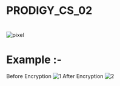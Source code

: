 # PRODIGY_CS_02
#
![pixel](https://github.com/Souvik65/PRODIGY_CS_02/assets/97207393/b3aacf95-70ab-4562-b815-cba05b4aafe7)

# Example :-
Before Encryption
![1](https://github.com/Souvik65/PRODIGY_CS_02/assets/97207393/60e405d8-74b2-48da-9efd-cc4179630a47)
After Encryption
![2](https://github.com/Souvik65/PRODIGY_CS_02/assets/97207393/7f83f04d-3ecc-48eb-b049-11f0a9f520aa)

